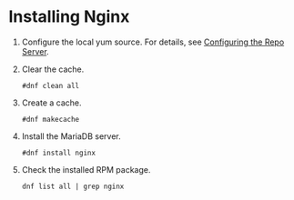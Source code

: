 # Installing Nginx<a name="EN-US_TOPIC_0230790873"></a>

1.  Configure the local yum source. For details, see  [Configuring the Repo Server](configuring-the-repo-server.md).
2.  Clear the cache.

    ```
    #dnf clean all
    ```

3.  Create a cache.

    ```
    #dnf makecache
    ```

4.  Install the MariaDB server.

    ```
    #dnf install nginx
    ```

5.  Check the installed RPM package.

    ```
    dnf list all | grep nginx
    ```


